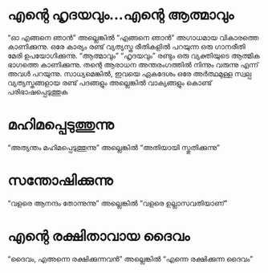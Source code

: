 # എന്റെ ഹൃദയവും...എന്റെ ആത്മാവും
“ഓ എങ്ങനെ ഞാൻ” അല്ലെങ്കിൽ “എങ്ങനെ ഞാൻ” അഗാധമായ വികാരത്തെ കാണിക്കുന്നു. ഒരേ കാര്യം രണ്ട് വ്യത്യസ്ത രീതികളിൽ പറയുന്ന ഒരു ഗാനരീതി മേരി ഉപയോഗിക്കുന്നു. “ആത്മാവും” “ഹൃദയവും” രണ്ടും ഒരു വ്യക്തിയുടെ ആത്മിക ഭാഗത്തെ കാണിക്കുന്നു. തന്റെ ആരാധന അന്തരംഗത്തിൽ നിന്നും വരുന്നു എന്ന് അവൾ പറയുന്നു. സാധ്യമെങ്കിൽ, ഇവയെ ഏകദേശം ഒരേ അർത്ഥമുള്ള സ്വല്പ വ്യത്യസ്തങ്ങളായ രണ്ട് പദങ്ങളും അല്ലെങ്കിൽ വാക്യങ്ങളും കൊണ്ട് പരിഭാഷപ്പെടുത്തുക 
# മഹിമപ്പെടുത്തുന്നു
“അത്യന്തം മഹിമപ്പെടുത്തുന്നു” അല്ലെങ്കിൽ “അതിയായി സ്തുതിക്കുന്നു”
# സന്തോഷിക്കുന്നു
“വളരെ ആനന്ദം തോന്നുന്നു” അല്ലെങ്കിൽ “വളരെ ഉല്ലാസവതിയാണ്”
# എന്റെ രക്ഷിതാവായ ദൈവം
“ദൈവം, എഅന്നെ രക്ഷിക്കുന്നവൻ” അല്ലെങ്കിൽ “എന്നെ രക്ഷിക്കുന്ന ദൈവം”
